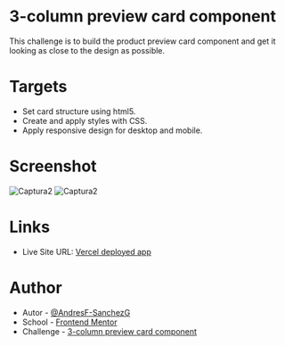 # 3-column preview card component

This challenge is to build the product preview card component and get it looking as close to the design as possible.

# Targets

- Set card structure using html5.
- Create and apply styles with CSS.
- Apply responsive design for desktop and mobile.

# Screenshot

![Captura2](https://github.com/AndresF-SanchezG/reto6./assets/113924667/97088dae-3d72-4541-9e56-2b1b21ffdaec)
![Captura2](https://github.com/AndresF-SanchezG/reto6./assets/113924667/c02057fe-4630-4257-8469-66ac06f2419a)

# Links

- Live Site URL: [Vercel deployed app](https://reto6-opal.vercel.app/)

# Author

- Autor - [@AndresF-SanchezG](https://github.com/AndresF-Sanchez)
- School - [Frontend Mentor](https://www.frontendmentor.io/profile/AndresF-SanchezG)
- Challenge - [3-column preview card component](https://www.frontendmentor.io/solutions/challenge-unlock-with-html-css-and-responsive-design-bV0bLk-CwQ)
